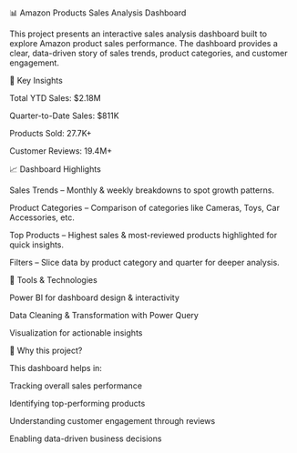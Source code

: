 📊 Amazon Products Sales Analysis Dashboard

This project presents an interactive sales analysis dashboard built to explore Amazon product sales performance. The dashboard provides a clear, data-driven story of sales trends, product categories, and customer engagement.

🚀 Key Insights

Total YTD Sales: $2.18M

Quarter-to-Date Sales: $811K

Products Sold: 27.7K+

Customer Reviews: 19.4M+

📈 Dashboard Highlights

Sales Trends – Monthly & weekly breakdowns to spot growth patterns.

Product Categories – Comparison of categories like Cameras, Toys, Car Accessories, etc.

Top Products – Highest sales & most-reviewed products highlighted for quick insights.

Filters – Slice data by product category and quarter for deeper analysis.

🔧 Tools & Technologies

Power BI for dashboard design & interactivity

Data Cleaning & Transformation with Power Query

Visualization for actionable insights

🌟 Why this project?

This dashboard helps in:

Tracking overall sales performance

Identifying top-performing products

Understanding customer engagement through reviews

Enabling data-driven business decisions
